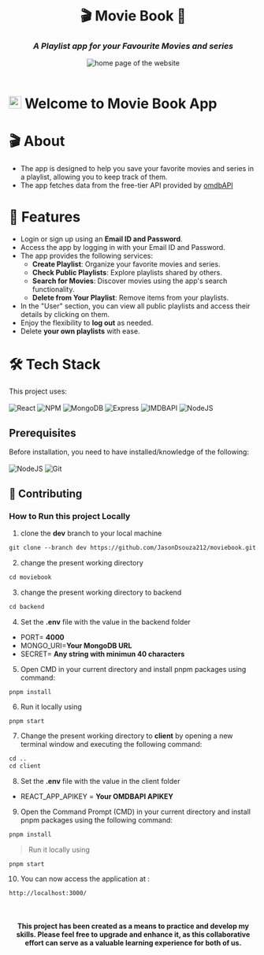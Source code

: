 <div id="header" align="center">
    <h1>🎬 Movie Book 📖</h1>
    <h3><strong><em>A Playlist app for your Favourite Movies and series</em></strong></h3>
  <img src="https://i.ibb.co/4pVVPgg/Screenshot-from-2023-08-08-15-36-36.png" alt="home page of the website"><br>
    <!-- to change tagline if necessary -->
    </div> <br>

<h1> <img src="https://media.giphy.com/media/hvRJCLFzcasrR4ia7z/giphy.gif" width="25px"> Welcome to Movie Book App </h1>

 # 🎬 About

- The app is designed to help you save your favorite movies and series in a playlist, allowing you to keep track of them.
- The app fetches data from the free-tier API provided by  [omdbAPI](https://www.omdbapi.com/)

# 🎥 Features
- Login or sign up using an **Email ID and Password**.
- Access the app by logging in with your Email ID and Password.
- The app provides the following services:
  - **Create Playlist**: Organize your favorite movies and series.
  - **Check Public Playlists**: Explore playlists shared by others.
  - **Search for Movies**: Discover movies using the app's search functionality.
  - **Delete from Your Playlist**: Remove items from your playlists.
- In the "User" section, you can view all public playlists and access their details by clicking on them.
- Enjoy the flexibility to **log out** as needed.
- Delete **your own playlists** with ease.

# 🛠️ Tech Stack

This project uses: <br><br>
![React](https://img.shields.io/badge/react-%2320232a.svg?style=for-the-badge&logo=react&logoColor=%2361DAFB)
![NPM](https://img.shields.io/badge/pnpm-%2320232a.svg?style=for-the-badge&logo=pnpm&logoColor=%2361DAFB)
![MongoDB](https://img.shields.io/badge/mongodb-%3FA037.svg?style=for-the-badge&logo=mongodb&logoColor=white)
![Express](https://img.shields.io/badge/Express-%23000000.svg?style=for-the-badge&logo=express&logoColor=white)
![IMDBAPI](https://img.shields.io/badge/IMDBAPI-%23646CFF.svg?style=for-the-badge&logo=link&logoColor=blue)
![NodeJS](https://img.shields.io/badge/node.js-6DA55F?style=for-the-badge&logo=node.js&logoColor=white)

## Prerequisites

Before installation, you need to have installed/knowledge of the following:
<br><br>
![NodeJS](https://img.shields.io/badge/node.js-6DA55F?style=for-the-badge&logo=node.js&logoColor=white)
![Git](https://img.shields.io/badge/git-%23F05033.svg?style=for-the-badge&logo=git&logoColor=white)

## 🤝 Contributing
### How to Run this project Locally

1. clone the **dev** branch to your local machine
```markdown
git clone --branch dev https://github.com/JasonDsouza212/moviebook.git
```
2. change the present working directory

```markdown
cd moviebook
```
3. change the present working directory to backend

```markdown
cd backend
```
4. Set the **.env** file with the value in the backend folder
- PORT= **4000**
- MONGO_URI=**Your MongoDB URL**
- SECRET= **Any string with minimun 40 characters**

5. Open CMD in your current directory and install pnpm packages using command:

```markdown
pnpm install
```

6. Run it locally using

```
pnpm start
```

7. Change the present working directory to **client** by opening a new terminal window and executing the following command:

```markdown
cd ..
cd client
```

8. Set the **.env** file with the value in the client folder
- REACT_APP_APIKEY = **Your OMDBAPI APIKEY**

9. Open the Command Prompt (CMD) in your current directory and install pnpm packages using the following command:

```markdown
pnpm install
```

> Run it locally using

```
pnpm start
```

10. You can now access the application at :
```
http://localhost:3000/
```

<br>
<div align="center">
<h4>This project has been created as a means to practice and develop my skills. Please feel free to upgrade and enhance it, as this collaborative effort can serve as a valuable learning experience for both of us. </h4>
</div>

